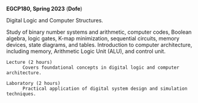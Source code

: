 **EGCP180, Spring 2023** (**Dofe**)  

Digital Logic and Computer Structures.

Study of binary number systems and arithmetic, computer codes, Boolean algebra, logic gates, K-map minimization, sequential circuits, memory devices, state diagrams, and tables. 
Introduction to computer architecture, including memory, Arithmetic Logic Unit (ALU), and control unit.

    Lecture (2 hours)
          Covers foundational concepts in digital logic and computer architecture.
          
    Laboratory (2 hours)
          Practical application of digital system design and simulation techniques.
